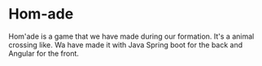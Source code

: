 # Hom-ade
Hom'ade is a game that we have made during our formation. 
It's a animal crossing like. 
Wa have made it with Java Spring boot for the back and Angular for the front. 
